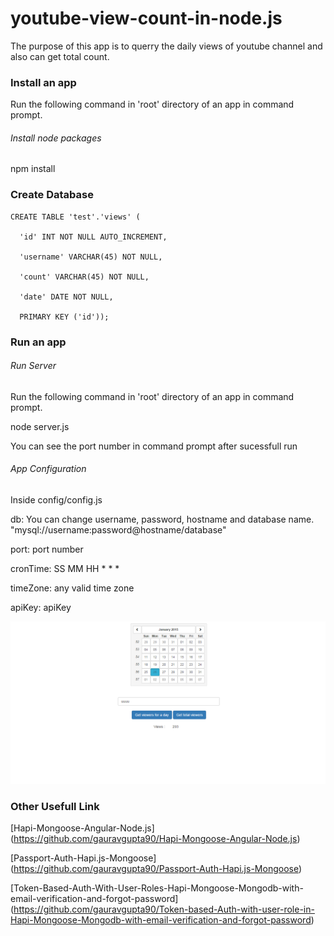 youtube-view-count-in-node.js
=============================

The purpose of this app is to querry the daily views of youtube channel and also can get total count.

### Install an app

Run the following command in 'root' directory of an app in command prompt.

###### *Install node packages*

npm install

### Create Database

    CREATE TABLE 'test'.'views' (
    
      'id' INT NOT NULL AUTO_INCREMENT,
    
      'username' VARCHAR(45) NOT NULL,
    
      'count' VARCHAR(45) NOT NULL,
    
      'date' DATE NOT NULL,
    
      PRIMARY KEY ('id'));

### Run an app

###### *Run Server*

Run the following command in 'root' directory of an app in command prompt.

node server.js

You can see the port number in command prompt after sucessfull run

###### *App Configuration*

Inside config/config.js

db: You can change username, password, hostname and database name. "mysql://username:password@hostname/database"

port: port number

cronTime: SS MM HH * * *

timeZone: any valid time zone

apiKey: apiKey

![Screenshot](./screenshot.PNG?raw=true )

### Other Usefull Link

[Hapi-Mongoose-Angular-Node.js] (https://github.com/gauravgupta90/Hapi-Mongoose-Angular-Node.js)

[Passport-Auth-Hapi.js-Mongoose] (https://github.com/gauravgupta90/Passport-Auth-Hapi.js-Mongoose)

[Token-Based-Auth-With-User-Roles-Hapi-Mongoose-Mongodb-with-email-verification-and-forgot-password] (https://github.com/gauravgupta90/Token-based-Auth-with-user-role-in-Hapi-Mongoose-Mongodb-with-email-verification-and-forgot-password)


